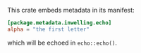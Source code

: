 This crate embeds metadata in its manifest:

```toml
[package.metadata.inwelling.echo]
alpha = "the first letter"
```

which will be echoed in `echo::echo()`.

